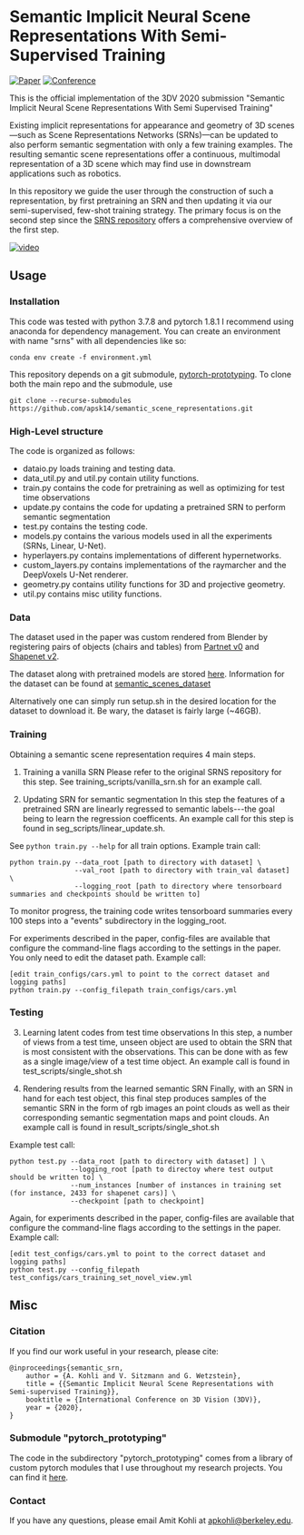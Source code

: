 # Semantic Implicit Neural Scene Representations With Semi-Supervised Training

[![Paper](https://img.shields.io/badge/paper-%09arXiv%3A2003.12673-yellow.svg)](https://arxiv.org/abs/2003.12673)
[![Conference](https://img.shields.io/badge/3DV-2020-blue.svg)](http://3dv2020.dgcv.nii.ac.jp/)

This is the official implementation of the 3DV 2020 submission "Semantic Implicit Neural Scene Representations With Semi Supervised Training"

Existing implicit representations for appearance and geometry of 3D scenes&mdash;such as Scene Representations Networks (SRNs)&mdash;can be updated to also perform semantic segmentation with only a few training examples. The resulting semantic scene representations offer a continuous, multimodal representation of a 3D scene which may find use in downstream applications such as robotics.

In this repository we guide the user through the construction of such a representation, by first pretraining an SRN and then updating it via our semi-supervised, few-shot training strategy. The primary focus is on the second step since the [SRNS repository](https://github.com/vsitzmann/scene-representation-networks) offers a comprehensive overview of the first step.

[![video](https://img.youtube.com/vi/iVubC_ymE5w/0.jpg)](https://www.youtube.com/watch?v=iVubC_ymE5w)

## Usage
### Installation
This code was tested with python 3.7.8 and pytorch 1.8.1 I recommend using anaconda for dependency management. 
You can create an environment with name "srns" with all dependencies like so:
```
conda env create -f environment.yml
```

This repository depends on a git submodule, [pytorch-prototyping](https://github.com/vsitzmann/pytorch_prototyping). 
To clone both the main repo and the submodule, use
```
git clone --recurse-submodules https://github.com/apsk14/semantic_scene_representations.git
```

### High-Level structure
The code is organized as follows:
* dataio.py loads training and testing data.
* data_util.py and util.py contain utility functions.
* train.py contains the code for pretraining as well as optimizing for test time observations
* update.py contains the code for updating a pretrained SRN to perform semantic segmentation
* test.py contains the testing code.
* models.py contains the various models used in all the experiments (SRNs, Linear, U-Net).
* hyperlayers.py contains implementations of different hypernetworks.
* custom_layers.py contains implementations of the raymarcher and the DeepVoxels U-Net renderer.
* geometry.py contains utility functions for 3D and projective geometry.
* util.py contains misc utility functions.

### Data
The dataset used in the paper was custom rendered from Blender by registering pairs of objects (chairs and tables) from [Partnet v0](https://partnet.cs.stanford.edu/) and [Shapenet v2](https://shapenet.org/).

The dataset along with pretrained models are stored [here](https://drive.google.com/drive/folders/1OkYgeRcIcLOFu1ft5mRODWNQaPJ0ps90?usp=sharing). Information for the dataset can be found at [semantic_scenes_dataset](https://github.com/apsk14/semantic_scenes_dataset)

Alternatively one can simply run setup.sh in the desired location for the dataset to download it. Be wary, the dataset is fairly large (~46GB).


### Training

Obtaining a semantic scene representation requires 4 main steps.

1) Training a vanilla SRN
Please refer to the original SRNS repository for this step. See training_scripts/vanilla_srn.sh for an example call.

2) Updating SRN for semantic segmentation
In this step the features of a pretrained SRN are linearly regressed to semantic labels---the goal being to learn the regression coefficents. An example call for this step is found in seg_scripts/linear_update.sh.



See `python train.py --help` for all train options. 
Example train call:
```
python train.py --data_root [path to directory with dataset] \
                --val_root [path to directory with train_val dataset] \
                --logging_root [path to directory where tensorboard summaries and checkpoints should be written to] 
```
To monitor progress, the training code writes tensorboard summaries every 100 steps into a "events" subdirectory in the logging_root.

For experiments described in the paper, config-files are available that configure the command-line flags according to
the settings in the paper. You only need to edit the dataset path. Example call:
```
[edit train_configs/cars.yml to point to the correct dataset and logging paths]
python train.py --config_filepath train_configs/cars.yml
```

### Testing

3) Learning latent codes from test time observations
In this step, a number of views from a test time, unseen object are used to obtain the SRN that is most consistent with the observations. This can be done with as few as a single image/view of a test time object. An example call is found in test_scripts/single_shot.sh

4) Rendering results from the learned semantic SRN
Finally, with an SRN in hand for each test object, this final step produces samples of the semantic SRN in the form of rgb images an point clouds as well as their corresponding semantic segmentation maps and point clouds. An example call is found in result_scripts/single_shot.sh

Example test call:
```
python test.py --data_root [path to directory with dataset] ] \
               --logging_root [path to directoy where test output should be written to] \
               --num_instances [number of instances in training set (for instance, 2433 for shapenet cars)] \
               --checkpoint [path to checkpoint]
```
Again, for experiments described in the paper, config-files are available that configure the command-line flags according to
the settings in the paper. Example call:
```
[edit test_configs/cars.yml to point to the correct dataset and logging paths]
python test.py --config_filepath test_configs/cars_training_set_novel_view.yml
```

## Misc
### Citation
If you find our work useful in your research, please cite:
```
@inproceedings{semantic_srn,
	author = {A. Kohli and V. Sitzmann and G. Wetzstein},
	title = {{Semantic Implicit Neural Scene Representations with Semi-supervised Training}},
	booktitle = {International Conference on 3D Vision (3DV)},
	year = {2020},
}
```

### Submodule "pytorch_prototyping"
The code in the subdirectory "pytorch_prototyping" comes from a library of custom pytorch modules that I use throughout my 
research projects. You can find it [here](https://github.com/vsitzmann/pytorch_prototyping).

### Contact
If you have any questions, please email Amit Kohli at apkohli@berkeley.edu.
